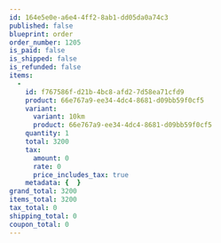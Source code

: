 ```yaml
---
id: 164e5e0e-a6e4-4ff2-8ab1-dd05da0a74c3
published: false
blueprint: order
order_number: 1205
is_paid: false
is_shipped: false
is_refunded: false
items:
  -
    id: f767586f-d21b-4bc8-afd2-7d58ea71cfd9
    product: 66e767a9-ee34-4dc4-8681-d09bb59f0cf5
    variant:
      variant: 10km
      product: 66e767a9-ee34-4dc4-8681-d09bb59f0cf5
    quantity: 1
    total: 3200
    tax:
      amount: 0
      rate: 0
      price_includes_tax: true
    metadata: {  }
grand_total: 3200
items_total: 3200
tax_total: 0
shipping_total: 0
coupon_total: 0
---
```


